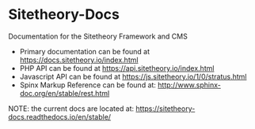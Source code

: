 # Sitetheory-Docs
Documentation for the Sitetheory Framework and CMS

- Primary documentation can be found at https://docs.sitetheory.io/index.html
- PHP API can be found at https://api.sitetheory.io/index.html
- Javascript API can be found at https://js.sitetheory.io/1/0/stratus.html
- Spinx Markup Reference can be found at: http://www.sphinx-doc.org/en/stable/rest.html


NOTE: the current docs are located at: https://sitetheory-docs.readthedocs.io/en/stable/

